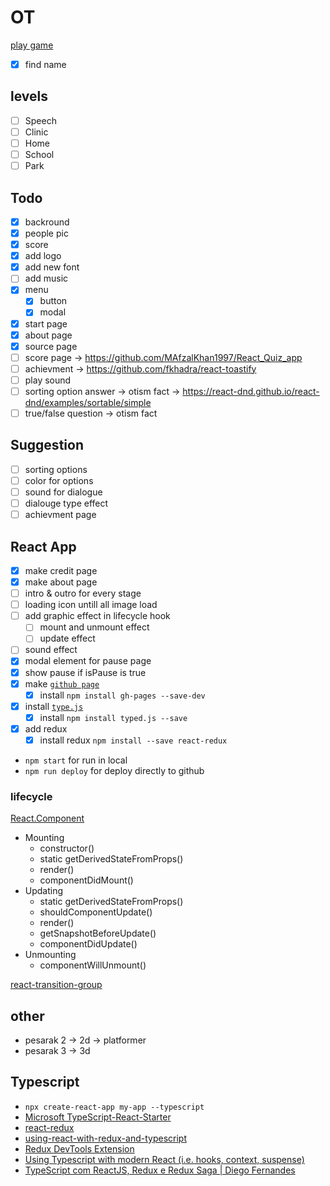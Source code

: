 # OT

[play game](https://magic-light-team.github.io/ot/)

- [x] find name

## levels

- [ ] Speech
- [ ] Clinic
- [ ] Home
- [ ] School
- [ ] Park

## Todo

- [x] backround
- [x] people pic
- [x] score
- [x] add logo
- [x] add new font
- [ ] add music
- [x] menu
  - [x] button
  - [x] modal
- [x] start page
- [x] about page
- [x] source page
- [ ] score page -> https://github.com/MAfzalKhan1997/React_Quiz_app
- [ ] achievment -> https://github.com/fkhadra/react-toastify
- [ ] play sound
- [ ] sorting option answer -> otism fact -> https://react-dnd.github.io/react-dnd/examples/sortable/simple
- [ ] true/false question -> otism fact

## Suggestion

- [ ] sorting options
- [ ] color for options
- [ ] sound for dialogue
- [ ] dialouge type effect
- [ ] achievment page

## React App

- [x] make credit page
- [x] make about page
- [ ] intro & outro for every stage
- [ ] loading icon untill all image load
- [ ] add graphic effect in lifecycle hook
  - [ ] mount and unmount effect
  - [ ] update effect
- [ ] sound effect
- [x] modal element for pause page
- [x] show pause if isPause is true
- [x] make [`github page`](https://github.com/gitname/react-gh-pages)
  - [x] install `npm install gh-pages --save-dev`
- [x] install [`type.js`](https://github.com/mattboldt/typed.js/)
  - [x] install `npm install typed.js --save`
- [x] add redux
  - [x] install redux `npm install --save react-redux`

* `npm start` for run in local
* `npm run deploy` for deploy directly to github

### lifecycle

[React.Component](https://reactjs.org/docs/react-component.html)

* Mounting
  * constructor()
  * static getDerivedStateFromProps()
  * render()
  * componentDidMount()
* Updating
  * static getDerivedStateFromProps()
  * shouldComponentUpdate()
  * render()
  * getSnapshotBeforeUpdate()
  * componentDidUpdate()
* Unmounting
  * componentWillUnmount()

[react-transition-group](https://github.com/reactjs/react-transition-group/tree/master)

## other

* pesarak 2 -> 2d -> platformer
* pesarak 3 -> 3d

## Typescript

* `npx create-react-app my-app --typescript`
* [Microsoft TypeScript-React-Starter](https://github.com/Microsoft/TypeScript-React-Starter)
* [react-redux](https://react-redux.js.org/)
* [using-react-with-redux-and-typescript](https://blog.usejournal.com/using-react-with-redux-and-typescript-c7ec48c211f6)
* [Redux DevTools Extension](https://extension.remotedev.io/#usage)
* [Using Typescript with modern React (i.e. hooks, context, suspense)](https://www.youtube.com/watch?v=BnIhk4igd8I)
* [TypeScript com ReactJS, Redux e Redux Saga | Diego Fernandes](https://www.youtube.com/watch?v=OXxul6AvXNs)
